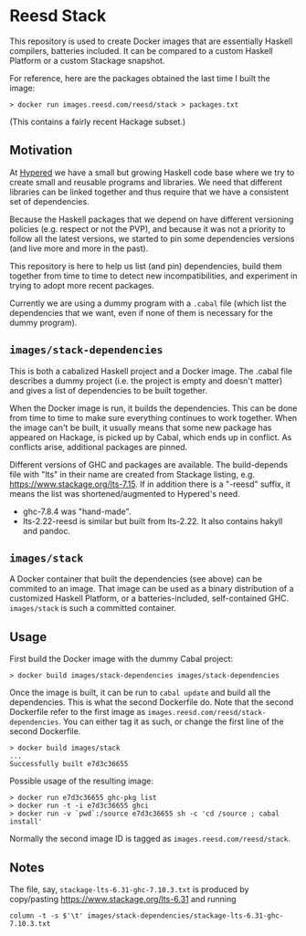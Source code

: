 # Reesd Stack

This repository is used to create Docker images that are essentially Haskell
compilers, batteries included. It can be compared to a custom Haskell Platform
or a custom Stackage snapshot.

For reference, here are the packages obtained the last time I built the image:

    > docker run images.reesd.com/reesd/stack > packages.txt

(This contains a fairly recent Hackage subset.)


## Motivation

At [Hypered](https://hypered.io) we have a small but growing Haskell code base
where we try to create small and reusable programs and libraries. We need that
different libraries can be linked together and thus require that we have a
consistent set of dependencies.

Because the Haskell packages that we depend on have different versioning
policies (e.g. respect or not the PVP), and because it was not a priority to
follow all the latest versions, we started to pin some dependencies versions
(and live more and more in the past).

This repository is here to help us list (and pin) dependencies, build them
together from time to time to detect new incompatibilities, and experiment in
trying to adopt more recent packages.

Currently we are using a dummy program with a `.cabal` file (which list the
dependencies that we want, even if none of them is necessary for the dummy
program).


## `images/stack-dependencies`

This is both a cabalized Haskell project and a Docker image. The .cabal file
describes a dummy project (i.e. the project is empty and doesn't matter) and
gives a list of dependencies to be built together.

When the Docker image is run, it builds the dependencies. This can be done
from time to time to make sure everything continues to work together. When the
image can't be built, it usually means that some new package has appeared on
Hackage, is picked up by Cabal, which ends up in conflict. As conflicts arise,
additional packages are pinned.

Different versions of GHC and packages are available. The build-depends file
with "lts" in their name are created from Stackage listing, e.g.
https://www.stackage.org/lts-7.15. If in addition there is a "-reesd" suffix,
it means the list was shortened/augmented to Hypered's need.

- ghc-7.8.4 was "hand-made".
- lts-2.22-reesd is similar but built from lts-2.22. It also contains hakyll
  and pandoc.


## `images/stack`

A Docker container that built the dependencies (see above) can be commited to
an image. That image can be used as a binary distribution of a customized
Haskell Platform, or a batteries-included, self-contained GHC. `images/stack`
is such a committed container.


## Usage

First build the Docker image with the dummy Cabal project:

    > docker build images/stack-dependencies images/stack-dependencies

Once the image is built, it can be run to `cabal update` and build all the
dependencies. This is what the second Dockerfile do. Note that the second
Dockerfile refer to the first image as
`images.reesd.com/reesd/stack-dependencies`. You can either tag it as such, or
change the first line of the second Dockerfile.

    > docker build images/stack
    ...
    Successfully built e7d3c36655

Possible usage of the resulting image:

    > docker run e7d3c36655 ghc-pkg list
    > docker run -t -i e7d3c36655 ghci
    > docker run -v `pwd`:/source e7d3c36655 sh -c 'cd /source ; cabal install'

Normally the second image ID is tagged as `images.reesd.com/reesd/stack`.

## Notes

The file, say, `stackage-lts-6.31-ghc-7.10.3.txt` is produced by copy/pasting https://www.stackage.org/lts-6.31 and running

```
column -t -s $'\t' images/stack-dependencies/stackage-lts-6.31-ghc-7.10.3.txt
```
